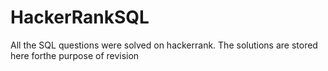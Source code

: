 # HackerRankSQL
All the SQL questions were solved on hackerrank. The solutions are stored here forthe purpose of revision
